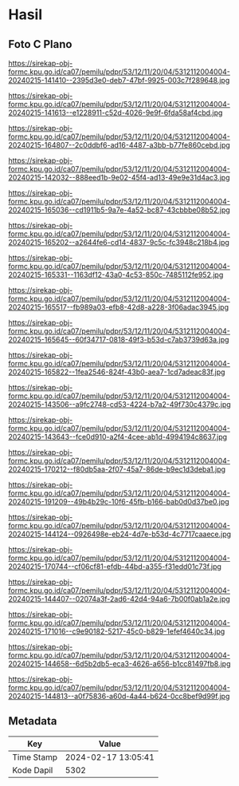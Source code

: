 # Hasil

## Foto C Plano

https://sirekap-obj-formc.kpu.go.id/ca07/pemilu/pdpr/53/12/11/20/04/5312112004004-20240215-141410--2395d3e0-deb7-47bf-9925-003c7f289648.jpg

https://sirekap-obj-formc.kpu.go.id/ca07/pemilu/pdpr/53/12/11/20/04/5312112004004-20240215-141613--e1228911-c52d-4026-9e9f-6fda58af4cbd.jpg

https://sirekap-obj-formc.kpu.go.id/ca07/pemilu/pdpr/53/12/11/20/04/5312112004004-20240215-164807--2c0ddbf6-ad16-4487-a3bb-b77fe860cebd.jpg

https://sirekap-obj-formc.kpu.go.id/ca07/pemilu/pdpr/53/12/11/20/04/5312112004004-20240215-142032--888eed1b-9e02-45f4-ad13-49e9e31d4ac3.jpg

https://sirekap-obj-formc.kpu.go.id/ca07/pemilu/pdpr/53/12/11/20/04/5312112004004-20240215-165036--cd1911b5-9a7e-4a52-bc87-43cbbbe08b52.jpg

https://sirekap-obj-formc.kpu.go.id/ca07/pemilu/pdpr/53/12/11/20/04/5312112004004-20240215-165202--a2644fe6-cd14-4837-9c5c-fc3948c218b4.jpg

https://sirekap-obj-formc.kpu.go.id/ca07/pemilu/pdpr/53/12/11/20/04/5312112004004-20240215-165331--1163df12-43a0-4c53-850c-7485112fe952.jpg

https://sirekap-obj-formc.kpu.go.id/ca07/pemilu/pdpr/53/12/11/20/04/5312112004004-20240215-165517--fb989a03-efb8-42d8-a228-3f06adac3945.jpg

https://sirekap-obj-formc.kpu.go.id/ca07/pemilu/pdpr/53/12/11/20/04/5312112004004-20240215-165645--60f34717-0818-49f3-b53d-c7ab3739d63a.jpg

https://sirekap-obj-formc.kpu.go.id/ca07/pemilu/pdpr/53/12/11/20/04/5312112004004-20240215-165822--1fea2546-824f-43b0-aea7-1cd7adeac83f.jpg

https://sirekap-obj-formc.kpu.go.id/ca07/pemilu/pdpr/53/12/11/20/04/5312112004004-20240215-143506--a9fc2748-cd53-4224-b7a2-49f730c4379c.jpg

https://sirekap-obj-formc.kpu.go.id/ca07/pemilu/pdpr/53/12/11/20/04/5312112004004-20240215-143643--fce0d910-a2f4-4cee-ab1d-4994194c8637.jpg

https://sirekap-obj-formc.kpu.go.id/ca07/pemilu/pdpr/53/12/11/20/04/5312112004004-20240215-170212--f80db5aa-2f07-45a7-86de-b9ec1d3deba1.jpg

https://sirekap-obj-formc.kpu.go.id/ca07/pemilu/pdpr/53/12/11/20/04/5312112004004-20240215-191209--49b4b29c-10f6-45fb-b166-bab0d0d37be0.jpg

https://sirekap-obj-formc.kpu.go.id/ca07/pemilu/pdpr/53/12/11/20/04/5312112004004-20240215-144124--0926498e-eb24-4d7e-b53d-4c7717caaece.jpg

https://sirekap-obj-formc.kpu.go.id/ca07/pemilu/pdpr/53/12/11/20/04/5312112004004-20240215-170744--cf06cf81-efdb-44bd-a355-f31edd01c73f.jpg

https://sirekap-obj-formc.kpu.go.id/ca07/pemilu/pdpr/53/12/11/20/04/5312112004004-20240215-144407--02074a3f-2ad6-42d4-94a6-7b00f0ab1a2e.jpg

https://sirekap-obj-formc.kpu.go.id/ca07/pemilu/pdpr/53/12/11/20/04/5312112004004-20240215-171016--c9e90182-5217-45c0-b829-1efef4640c34.jpg

https://sirekap-obj-formc.kpu.go.id/ca07/pemilu/pdpr/53/12/11/20/04/5312112004004-20240215-144658--6d5b2db5-eca3-4626-a656-b1cc81497fb8.jpg

https://sirekap-obj-formc.kpu.go.id/ca07/pemilu/pdpr/53/12/11/20/04/5312112004004-20240215-144813--a0f75836-a60d-4a44-b624-0cc8bef9d99f.jpg


## Metadata

| Key        | Value               |
| ---------- | ------------------- |
| Time Stamp | 2024-02-17 13:05:41 |
| Kode Dapil | 5302                |



